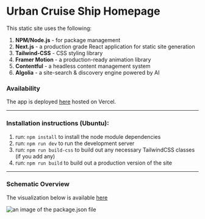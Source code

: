 # Urban Cruise Ship Homepage

This static site uses the following:

1. **NPM/Node.js** - for package management
2. **Next.js** - a production grade React application for static site generation
3. **Tailwind-CSS** - CSS styling library
4. **Framer Motion** - a production-ready animation library
5. **Contentful** - a headless content management system
6. **Algolia** - a site-search & discovery engine powered by AI

### Availability

The app is deployed [here](https://urban-cruise-ship.vercel.app/) hosted on Vercel.

---

### Installation instructions (Ubuntu):

1. run: `npm install` to install the node module dependencies
2. run: `npm run dev` to run the development server
3. run: `npm run build-css` to build out any necessary TailwindCSS classes (if you add any)
4. run: `npm run build` to build out a production version of the site
---

### Schematic Overview

The visualization below is available [here](https://drive.google.com/file/d/1buYF1jcbG2O6Q1f8SU8huDZSPb-u3QAg/view?usp=sharing)

![an image of the package.json file](https://imgur.com/XmKqMk7.png)